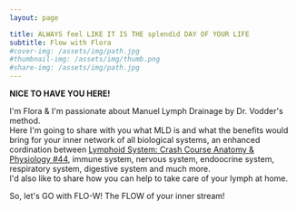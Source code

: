 ```yaml
---
layout: page

title: ALWAYS feel LIKE IT IS THE splendid DAY OF YOUR LIFE
subtitle: Flow with Flora
#cover-img: /assets/img/path.jpg
#thumbnail-img: /assets/img/thumb.png
#share-img: /assets/img/path.jpg
---
```


**NICE TO HAVE YOU HERE!**

I'm Flora & I'm passionate about Manuel Lymph Drainage by Dr. Vodder's method.
<br>
Here I'm going to share with you what MLD is and what the benefits would bring for your inner network of all biological systems, an enhanced cordination between [Lymphoid System: Crash Course Anatomy & Physiology #44](https://www.youtube.com/watch?v=I7orwMgTQ5I&t=6s), immune system, nervous system, endoocrine system, respiratory system, digestive system and much more. 
<br>
I'd also like to share how you can help to take care of your lymph at home. 

So, let's GO with FLO-W! 
The FLOW of your inner stream!

